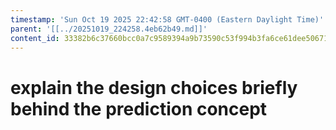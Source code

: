 ```yaml
---
timestamp: 'Sun Oct 19 2025 22:42:58 GMT-0400 (Eastern Daylight Time)'
parent: '[[../20251019_224258.4eb62b49.md]]'
content_id: 33382b6c37660bcc0a7c9589394a9b73590c53f994b3fa6ce61dee50671d61cb
---
```


# explain the design choices briefly behind the prediction concept
